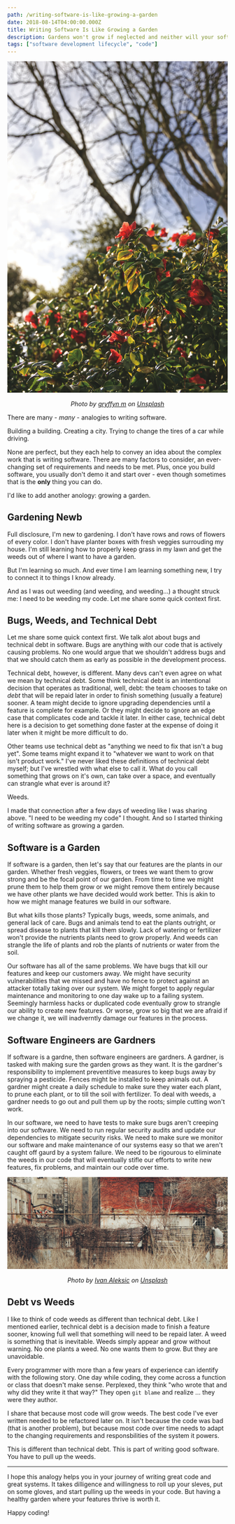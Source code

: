 ```yaml
---
path: /writing-software-is-like-growing-a-garden
date: 2018-08-14T04:00:00.000Z
title: Writing Software Is Like Growing a Garden
description: Gardens won't grow if neglected and neither will your software.
tags: ["software development lifecycle", "code"]
---
```



![](../assets/gryffyn-m-BUYiKuAZw0w-unsplash.jpg "flowers reaching to the sun")

<center>

<i>

Photo by [gryffyn m](https://unsplash.com/@botanicalnature?utm_source=unsplash&utm_medium=referral&utm_content=creditCopyText) on [Unsplash](https://unsplash.com/s/photos/garden-lush?utm_source=unsplash&utm_medium=referral&utm_content=creditCopyText)
  
</i>

</center>

There are many - _many_ - analogies to writing software. 

Building a building. Creating a city. Trying to change the tires of a car while driving.

None are perfect, but they each help to convey an idea about the complex work that is writing software. There are many factors to consider, an ever-changing set of requirements and needs to be met. Plus, once you build software, you usually don't demo it and start over - even though sometimes that is the **only** thing you can do.

I'd like to add another anology: growing a garden. 

## Gardening Newb

Full disclosure, I'm new to gardening. I don't have rows and rows of flowers of every color. I don't have planter boxes with fresh veggies surrouding my house. I'm still learning how to properly keep grass in my lawn and get the weeds out of where I want to have a garden. 

But I'm learning so much. And ever time I am learning something new, I try to connect it to things I know already.

And as I was out weeding (and weeding, and weeding...) a thought struck me: I need to be weeding my code. Let me share some quick context first.

## Bugs, Weeds, and Technical Debt

Let me share some quick context first. We talk alot about bugs and technical debt in software. Bugs are anything with our code that is actively causing problems. No one would argue that we shouldn't address bugs and that we should catch them as early as possible in the development process.

Technical debt, however, is different.  Many devs can't even agree on what we mean by technical debt. Some think technical debt is an intentional decision that operates as traditional, well, debt: the team chooses to take on _debt_ that will be repaid later in order to finish something (usually a feature) sooner. A team might decide to ignore upgrading dependencies until a feature is complete for example. Or they might decide to ignore an edge case that complicates code and tackle it later. In either case, technical debt here is a decision to get something done faster at the expense of doing it later when it might be more difficult to do.

Other teams use technical debt as "anything we need to fix that isn't a bug yet". Some teams might expand it to "whatever we want to work on that isn't product work." I've never liked these definitions of technical debt myself; but I've wrestled with what else to call it. What do you call something that grows on it's own, can take over a space, and eventually can strangle what ever is around it?

Weeds. 

I made that connection after a few days of weeding like I was sharing above. "I need to be weeding my code" I thought. And so I started thinking of writing software as growing a garden.

## Software is a Garden

If software is a garden, then let's say that our features are the plants in our garden. Whether fresh veggies, flowers, or trees we want them to grow strong and be the focal point of our garden. From time to time we might prune them to help them grow or we might remove them entirely because we have other plants we have decided would work better. This is akin to how we might manage features we build in our software. 

But what kills those plants? Typically bugs, weeds, some animals, and general lack of care. Bugs and animals tend to eat the plants outright, or spread disease to plants that kill them slowly. Lack of watering or fertilizer won't provide the nutrients plants need to grow properly. And weeds can strangle the life of plants and rob the plants of nutrients or water from the soil.

Our software has all of the same problems. We have bugs that kill our features and keep our customers away. We might have security vulnerabilities that we missed and have no fence to protect against an attacker totally taking over our system. We might forget to apply regular maintenance and monitoring to one day wake up to a failing system. Seemingly harmless hacks or duplicated code eventually grow to strangle our ability to create new features. Or worse, grow so big that we are afraid if we change it, we will inadverntly damage our features in the process.

## Software Engineers are Gardners

If software is a gardne, then software engineers are gardners. A gardner, is tasked with making sure the garden grows as they want. It is the gardner's responsibility to implement preventitive measures to keep bugs away by spraying a pesticide. Fences might be installed to keep animals out. A gardner might create a daily schedule to make sure they water each plant, to prune each plant, or to till the soil with fertilizer. To deal with weeds, a gardner needs to go out and pull them up by the roots; simple cutting won't work. 

In our software, we need to have tests to make sure bugs aren't creeping into our software. We need to run regular security audits and update our dependencies to mitigate security risks. We need to make sure we monitor our software and make maintenance of our systems easy so that we aren't caught off gaurd by a system failure. We need to be rigourous to eliminate the weeds in our code that will eventually stifle our efforts to write new features, fix problems, and maintain our code over time.

![](../assets/ivan-aleksic-kw7gVHhc-cI-unsplash.jpeg "Weeds")

<center>

<i>

Photo by [Ivan Aleksic](https://unsplash.com/@ivalex?utm_source=unsplash&utm_medium=referral&utm_content=creditCopyText) on [Unsplash](https://unsplash.com/s/photos/weeds?utm_source=unsplash&utm_medium=referral&utm_content=creditCopyText)
  

</i>

</center>

## Debt vs Weeds

I like to think of code weeds as different than technical debt. Like I mentioned earlier, technical debt is a decision made to finish a feature sooner, knowing full well that something will need to be repaid later. A weed is something that is inevitable. Weeds simply appear and grow without warning. No one plants a weed. No one wants them to grow. But they are unavoidable.

Every programmer with more than a few years of experience can identify with the following story. One day while coding, they come across a function or class that doesn't make sense. Perplexed, they think "who wrote that and why did they write it that way?" They open `git blame` and realize ... they were they author. 

I share that because most code will grow weeds. The best code I've ever written needed to be refactored later on. It isn't because the code was bad (that is another problem), but because most code over time needs to adapt to the changing requirements and responsbilities of the system it powers. 

This is different than technical debt. This is part of writing good software. You have to pull up the weeds.

---

I hope this analogy helps you in your journey of writing great code and great systems. It takes dilligence and willingness to roll up your sleves, put on some gloves, and start pulling up the weeds in your code. But having a healthy garden where your features thrive is worth it.

Happy coding!


